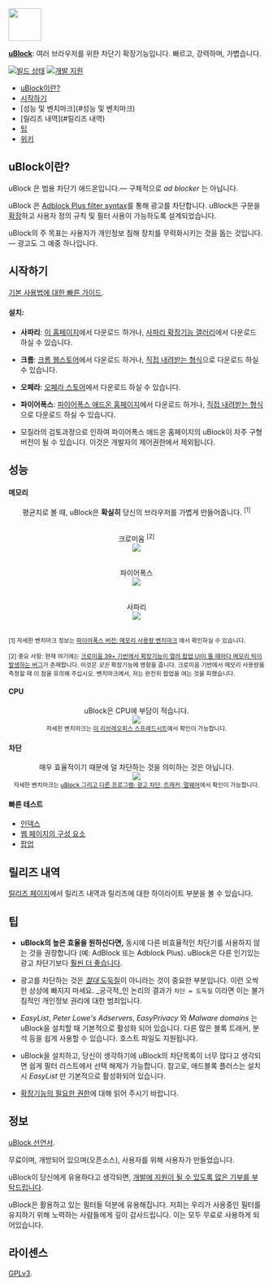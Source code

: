 <a href = "https://chrismatic.io/ublock/">
<img  src="https://raw.githubusercontent.com/chrisaljoudi/uBlock/master/doc/img/gh-header.png"
      height="64">
</a>

[**uBlock**](https://chrismatic.io/ublock/): 여러 브라우저를 위한 차단기 확장기능입니다. 빠르고, 강력하며, 가볍습니다.

[![빌드 상태](https://travis-ci.org/chrisaljoudi/uBlock.svg?branch=master)](https://travis-ci.org/chrisaljoudi/uBlock) [![개발 지원](https://chrismatic.io/oncedonate.svg)](https://chrismatic.io/donate)


* [uBlock이란?](#uBlock이란?)
* [시작하기](#시작하기)
* [성능 및 벤치마크](#성능 및 벤치마크)
* [릴리즈 내역](#릴리즈 내역)
* [팁](#팁)
* [위키](https://github.com/chrisaljoudi/uBlock/wiki)

## uBlock이란?

uBlock 은 범용 차단기 애드온입니다.— 구체적으로 *ad blocker* 는 아닙니다.

uBlock 은 [Adblock Plus filter syntax](https://adblockplus.org/en/filters)를 통해 광고를 차단합니다. uBlock은 구문을 [확장](https://github.com/chrisaljoudi/uBlock/wiki/Filter-syntax-extensions)하고 사용자 정의 규칙 및 필터 사용이 가능하도록 설계되었습니다.

uBlock의 주 목표는 사용자가 개인정보 침해 장치를 무력화시키는 것을 돕는 것입니다. — 광고도 그 예중 하나입니다.

## 시작하기

[기본 사용법에 대한 빠른 가이드](https://github.com/chrisaljoudi/uBlock/wiki/Quick-guide:-popup-user-interface).

#### 설치:

* **사파리**: [이 홈페이지](https://chrismatic.io/ublock/safari/)에서 다운로드 하거나, [사파리 확장기능 갤러리](https://extensions.apple.com/details/?id=net.chrisaljoudi.uBlock-96G4BAKDQ9)에서 다운로드 하실 수 있습니다.

* **크롬**: [크롬 웹스토어](https://chrome.google.com/webstore/detail/ublock/epcnnfbjfcgphgdmggkamkmgojdagdnn)에서 다운로드 하거나, [직접 내려받는 형식](https://github.com/chrisaljoudi/uBlock/tree/master/dist#install)으로 다운로드 하실 수 있습니다.

* **오페라**: [오페라 스토어](https://addons.opera.com/en-gb/extensions/details/ublock/)에서 다운로드 하실 수 있습니다.

* **파이어폭스**: [파이어폭스 애드온 홈페이지](https://addons.mozilla.org/en-US/firefox/addon/ublock/)에서 다운로드 하거나, [직접 내려받는 형식](https://github.com/chrisaljoudi/uBlock/releases)으로 다운로드 하실 수 있습니다.

 * 모질라의 검토과정으로 인하여 파이어폭스 애드온 홈페이지의 uBlock이 자주 구형 버전이 될 수 있습니다. 이것은 개발자의 제어권한에서 제외됩니다.

## 성능

#### 메모리

<div align="center">
평균치로 볼 때, uBlock은 <b>확실히</b> 당신의 브라우저를 가볍게 만들어줍니다.
<sup>[1]</sup><br><br>

크로미움 <sup>[2]</sup><br>
<img src="https://raw.githubusercontent.com/chrisaljoudi/uBlock/master/doc/benchmarks/mem-usage-overall-chart-20141224.png" /><br><br>

파이어폭스<br>
<img src="https://raw.githubusercontent.com/chrisaljoudi/uBlock/master/doc/benchmarks/mem-usage-overall-chart-20150205.png" /><br><br>

사파리<br>
<img src="https://raw.githubusercontent.com/chrisaljoudi/uBlock/master/doc/benchmarks/mem-usage-overall-chart-safari-20150205.png" /><br><br>

</div>

<sup>[1] 자세한 벤치마크 정보는 <a href="https://github.com/chrisaljoudi/uBlock/wiki/Firefox-version:-benchmarking-memory-footprint">파이어폭스 버전: 메모리 사용량 벤치마크</a> 에서 확인하실 수 있습니다.</sup><br>

<sup>[2] 중요 사항: 현재 여기에는 [크로미움 39+ 기반에서 확장기능이 열려 팝업 UI이 뜰 때마다 메모리 릭이 발생하는 버그](https://code.google.com/p/chromium/issues/detail?id=441500)가 존재합니다. 이것은 <i>모든</i> 확장기능에 영향을 줍니다. 크로미움 기반에서 메모리 사용량을 측정할 때 이 점을 유의해 주십시오. 벤치마크에서, 저는 완전히 팝업을 여는 것을 피했습니다.</sup><br>

#### CPU

<p align="center">
uBlock은 CPU에 부담이 적습니다.<br>
<img src="https://raw.githubusercontent.com/chrisaljoudi/uBlock/master/doc/benchmarks/cpu-usage-overall-chart-20141226.png" /><br>
<sup>자세한 벤치마크는 <a href="https://github.com/chrisaljoudi/uBlock/blob/master/doc/benchmarks/cpu-usage-overall-20141226.ods">이 리브레오피스 스프레드시트</a>에서 확인이 가능합니다.</sup>
</p>

#### 차단

<p align="center">
매우 효율적이기 때문에 덜 차단하는 것을 의미하는 것은 아닙니다.<br>
<img src="https://raw.githubusercontent.com/chrisaljoudi/uBlock/master/doc/benchmarks/privex-201502-16.png" /><br>
<sup>자세한 벤치마크는
<a href="https://github.com/chrisaljoudi/uBlock/wiki/uBlock-and-others%3A-Blocking-ads%2C-trackers%2C-malwares">uBlock 그리고 다른 프로그램: 광고 차단, 트래커, 멀웨어</a>에서 확인이 가능합니다.
</p>

#### 빠른 테스트

- [인덱스](http://raymondhill.net/ublock/tests.html)
- [웹 페이지의 구성 요소](http://raymondhill.net/ublock/tiles1.html)
- [팝업](http://raymondhill.net/ublock/popup.html)

## 릴리즈 내역

[릴리즈 페이지](https://github.com/chrisaljoudi/uBlock/releases)에서 릴리즈 내역과 릴리즈에 대한 하이라이트 부분을 볼 수 있습니다.

## 팁

* **uBlock의 높은 효율을 원하신다면,** 동시에 다른 비효율적인 차단기를 사용하지 않는 것을 권장합니다 (예: AdBlock 또는 Adblock Plus). uBlock은 다른 인기있는 광고 차단기보다 [훨씬 더 좋습니다](#blocking).

* 광고를 차단하는 것은 [*절대* 도둑질](https://twitter.com/LeaVerou/status/518154828166725632)이 아니라는 것이 중요한 부분입니다. 이런 오싹한 상상에 빠지지 마세요. _궁극적_인 논리의 결과가 `차단 = 도둑질` 이라면 이는 불가침적인 개인정보 권리에 대한 범죄입니다.

* _EasyList_, _Peter Lowe's Adservers_, _EasyPrivacy_ 와 _Malware domains_ 는 uBlock을 설치할 때 기본적으로 활성화 되어 있습니다. 다른 많은 블록 트래커, 분석 등을 쉽게 사용할 수 있습니다. 호스트 파일도 지원됩니다.

* uBlock을 설치하고, 당신이 생각하기에 uBlock의 차단목록이 너무 많다고 생각되면 쉽게 필터 리스트에서 선택 해제가 가능합니다. 참고로, 애드블록 플러스는 설치시 _EasyList_ 만 기본적으로 활성화되어 있습니다.

* [확장기능의 필요한 권한](https://github.com/chrisaljoudi/uBlock/wiki/About-the-required-permissions)에 대해 읽어 주시기 바랍니다.

## 정보

[uBlock 선언서](MANIFESTO.md).

무료이며, 개방되어 있으며(오픈소스), 사용자를 위해 사용자가 만들었습니다.

uBlock이 당신에게 유용하다고 생각되면, [개발에 지원이 될 수 있도록 많은 기부를 부탁드립니다](https://chrismatic.io/ublock/).

uBlock은 활용하고 있는 필터들 덕분에 유용해집니다. 저희는
우리가 사용중인 필터를 유지하기 위해 노력하는 사람들에게 깊이 감사드립니다.
이는 모두 무료로 사용하게 되어있습니다.

## 라이센스

[GPLv3](https://github.com/chrisaljoudi/uBlock/blob/master/LICENSE.txt).
